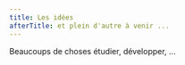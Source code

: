 ```yaml
---
title: Les idées
afterTitle: et plein d'autre à venir ...
---
```


Beaucoups de choses étudier, développer, ...
